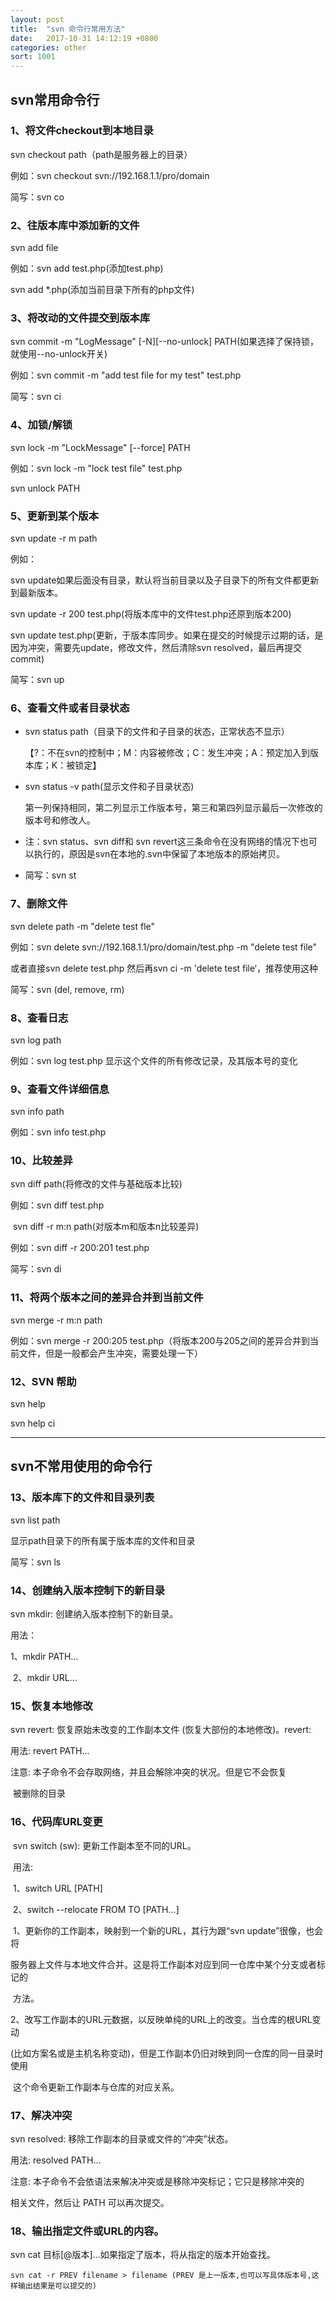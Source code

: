 ```yaml
---
layout: post
title:  "svn 命令行常用方法"
date:   2017-10-31 14:12:19 +0800
categories: other
sort: 1001
---
```


## svn常用命令行

### 1、将文件checkout到本地目录 

  svn checkout path（path是服务器上的目录） 

   例如：svn checkout svn://192.168.1.1/pro/domain 

   简写：svn co 

### 2、往版本库中添加新的文件 

svn add file 

例如：svn add test.php(添加test.php) 

svn add *.php(添加当前目录下所有的php文件) 

### 3、将改动的文件提交到版本库 

svn commit -m "LogMessage" [-N][--no-unlock] PATH(如果选择了保持锁，就使用--no-unlock开关) 

 例如：svn commit -m "add test file for my test" test.php 

 简写：svn ci 

### 4、加锁/解锁  

svn lock -m "LockMessage" [--force] PATH 

例如：svn lock -m "lock test file" test.php 

svn unlock PATH 

### 5、更新到某个版本 

svn update -r m path 

例如： 

   svn update如果后面没有目录，默认将当前目录以及子目录下的所有文件都更新到最新版本。 

   svn update -r 200 test.php(将版本库中的文件test.php还原到版本200) 

   svn update test.php(更新，于版本库同步。如果在提交的时候提示过期的话，是因为冲突，需要先update，修改文件，然后清除svn resolved，最后再提交commit)

 简写：svn up 

### 6、查看文件或者目录状态 

- svn status path（目录下的文件和子目录的状态，正常状态不显示） 

     【?：不在svn的控制中；M：内容被修改；C：发生冲突；A：预定加入到版本库；K：被锁定】 

- svn status -v path(显示文件和子目录状态) 

     第一列保持相同，第二列显示工作版本号，第三和第四列显示最后一次修改的版本号和修改人。 

- 注：svn status、svn diff和 svn revert这三条命令在没有网络的情况下也可以执行的，原因是svn在本地的.svn中保留了本地版本的原始拷贝。

- 简写：svn st 

### 7、删除文件 

svn delete path -m "delete test fle" 

  例如：svn delete svn://192.168.1.1/pro/domain/test.php -m "delete test file" 

  或者直接svn delete test.php 然后再svn ci -m 'delete test file‘，推荐使用这种 

  简写：svn (del, remove, rm) 

### 8、查看日志 

svn log path 

例如：svn log test.php 显示这个文件的所有修改记录，及其版本号的变化 

### 9、查看文件详细信息 

svn info path 

例如：svn info test.php 

### 10、比较差异 

svn diff path(将修改的文件与基础版本比较) 

  例如：svn diff test.php 

​       svn diff -r m:n path(对版本m和版本n比较差异) 

  例如：svn diff -r 200:201 test.php 

  简写：svn di 

### 11、将两个版本之间的差异合并到当前文件 

svn merge -r m:n path 

例如：svn merge -r 200:205 test.php（将版本200与205之间的差异合并到当前文件，但是一般都会产生冲突，需要处理一下） 

### 12、SVN 帮助  

svn help 

svn help ci



----



##  svn不常用使用的命令行 

### 13、版本库下的文件和目录列表 

svn list path 

  显示path目录下的所有属于版本库的文件和目录 

  简写：svn ls  

### 14、创建纳入版本控制下的新目录 

svn mkdir: 创建纳入版本控制下的新目录。 

用法：

 1、mkdir PATH... 

​        2、mkdir URL... 

### 15、恢复本地修改 

svn revert: 恢复原始未改变的工作副本文件 (恢复大部份的本地修改)。revert: 

用法: revert PATH... 

注意: 本子命令不会存取网络，并且会解除冲突的状况。但是它不会恢复 

​        被删除的目录 

### 16、代码库URL变更 

​    svn switch (sw): 更新工作副本至不同的URL。 

​    用法: 

​	  1、switch URL [PATH] 

​          2、switch --relocate FROM TO [PATH...] 

 

​          1、更新你的工作副本，映射到一个新的URL，其行为跟“svn update”很像，也会将 

​             服务器上文件与本地文件合并。这是将工作副本对应到同一仓库中某个分支或者标记的 

​             方法。 

​          2、改写工作副本的URL元数据，以反映单纯的URL上的改变。当仓库的根URL变动 

​             (比如方案名或是主机名称变动)，但是工作副本仍旧对映到同一仓库的同一目录时使用 

​             这个命令更新工作副本与仓库的对应关系。 

### 17、解决冲突 

svn resolved: 移除工作副本的目录或文件的“冲突”状态。 

  用法: resolved PATH... 

  注意: 本子命令不会依语法来解决冲突或是移除冲突标记；它只是移除冲突的 

  相关文件，然后让 PATH 可以再次提交。 

### 18、输出指定文件或URL的内容。 

svn cat 目标[@版本]...如果指定了版本，将从指定的版本开始查找。 

    svn cat -r PREV filename > filename (PREV 是上一版本,也可以写具体版本号,这样输出结果是可以提交的)